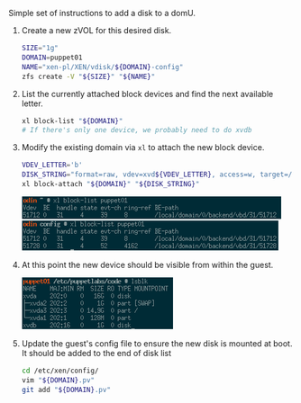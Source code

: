 Simple set of instructions to add a disk to a domU.

1. Create a new zVOL for this desired disk. 

    ```bash
    SIZE="1g"
    DOMAIN=puppet01
    NAME="xen-pl/XEN/vdisk/${DOMAIN}-config"
    zfs create -V "${SIZE}" "${NAME}"
    ```
1. List the currently attached block devices and find the next available letter.

    ```bash
    xl block-list "${DOMAIN}"
    # If there's only one device, we probably need to do xvdb
    ```
1. Modify the existing domain via `xl` to attach the new block device.

    ```bash
    VDEV_LETTER='b'
    DISK_STRING="format=raw, vdev=xvd${VDEV_LETTER}, access=w, target=/dev/zvol/${NAME}"
    xl block-attach "${DOMAIN}" "${DISK_STRING}"
    ```
    ![Pre Attach](img/domu-add-disk_pre-attach.png)
    ![Post Attach](img/domu-add-disk_post-attach.png)
1. At this point the new device should be visible from within the guest.

    ![View via lsblk](img/domu-add-disk_lsblk.png)
1. Update the guest's config file to ensure the new disk is mounted at boot. It should be added to the end of disk list

    ```bash
    cd /etc/xen/config/
    vim "${DOMAIN}.pv"
    git add "${DOMAIN}.pv"
    ```
